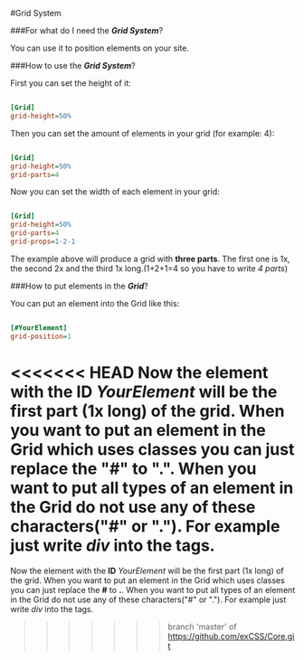 #Grid System

###For what do I need the ***Grid System***?

You can use it to position elements on your site.

###How to use the ***Grid System***?

First you can set the height of it:

```ini

[Grid]
grid-height=50%

```

Then you can set the amount of elements in your grid (for example: 4):

```ini

[Grid]
grid-height=50%
grid-parts=4


```

Now you can set the width of each element in your grid:

```ini

[Grid]
grid-height=50%
grid-parts=4
grid-props=1-2-1

```

The example above will produce a grid with **three parts**. The first one is 1x, the second 2x and the third 1x long.(1+2+1=4 so you have to write *4 parts*)

###How to put elements in the ***Grid***?

You can put an element into the Grid like this:

```ini

[#YourElement]
grid-position=1

```

<<<<<<< HEAD
Now the element with the **ID** *YourElement* will be the first part (1x long) of the grid. When you want to put an element in the Grid which uses classes you can just replace the **"#"** to **"."**. When you want to put all types of an element in the Grid do not use any of these characters("#" or "."). For example just write *div*  into the tags.
=======
Now the element with the **ID** *YourElement* will be the first part (1x long) of the grid. When you want to put an element in the Grid which uses classes you can just replace the **#** to **.**. When you want to put all types of an element in the Grid do not use any of these characters("#" or "."). For example just write *div*  into the tags.
>>>>>>> branch 'master' of https://github.com/exCSS/Core.git